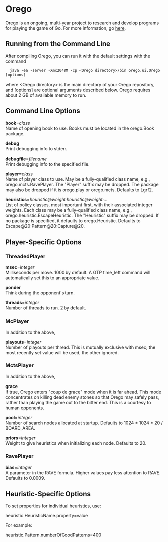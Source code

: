 # Orego

Orego is an ongoing, multi-year project to research and develop programs for playing the game of Go. For more information, go [here](https://sites.google.com/a/lclark.edu/drake/research/orego "Orego").

## Running from the Command Line

After compiling Orego, you can run it with the default settings with the command

      java -ea -server -Xmx2048M -cp <Orego directory>/bin orego.ui.Orego [options]

where &lt;Orego directory> is the main directory of your Orego repository, and [options] are optional arguments described below. Orego requires about 2 GB of available memory to run.

## Command Line Options

<strong>book</strong>=<em>class</em>  
Name of opening book to use. Books must be located in the orego.Book package.
	
<strong>debug</strong>  
Print debugging info to stderr.

<strong>debugfile</strong>=<em>filename</em>  
Print debugging info to the specified file.

<strong>player=</strong><em>class</em>  
Name of player class to use. May be a fully-qualified class name, e.g., orego.mcts.RavePlayer. The "Player" suffix may be dropped. The package may also be dropped if it is orego.play or orego.mcts. Defaults to Lgrf2.

<strong>heuristics</strong>=<em>heuristic@weight:heuristic@weight:...</em>  
List of policy classes, most important first, with their associated integer weights. Each class may be a fully-qualified class name, e.g., orego.heuristic.EscapeHeuristic. The "Heuristic" suffix may be dropped. If no package is specified, it defaults to orego.Heuristic. Defaults to Escape@20:Pattern@20:Capture@20.

## Player-Specific Options

### ThreadedPlayer

<strong>msec</strong>=<em>integer</em>  
Milliseconds per move. 1000 by default. A GTP time_left command will automatically set this to an appropriate value.
	
<strong>ponder</strong>  
Think during the opponent's turn.
	
<strong>threads</strong>=<em>integer</em>  
Number of threads to run. 2 by default.

### McPlayer

In addition to the above,

<strong>playouts</strong>=<em>integer</em>  
Number of playouts per thread. This is mutually exclusive with msec; the most recently set value will be used, the other ignored.

### MctsPlayer

In addition to the above,

<strong>grace</strong>  
If true, Orego enters "coup de grace" mode when it is far ahead. This mode concentrates	on killing dead enemy stones so that Orego may safely pass, rather than playing the game out to the bitter end. This is a courtesy to human opponents.

<strong>pool</strong>=<em>integer</em>    
Number of search nodes allocated at startup. Defaults to 1024 * 1024 * 20 / BOARD_AREA.

<strong>priors</strong>=<em>integer</em>    
Weight to give heuristics when initializing each node. Defaults to 20.

### RavePlayer

<strong>bias</strong>=<em>integer</em>    
A parameter in the RAVE formula. Higher values pay less attention to RAVE. Defaults to 0.0009.

## Heuristic-Specific Options
	
To set properties for individual heuristics, use:

heuristic.HeuristicName.property=value

For example:

heuristic.Pattern.numberOfGoodPatterns=400